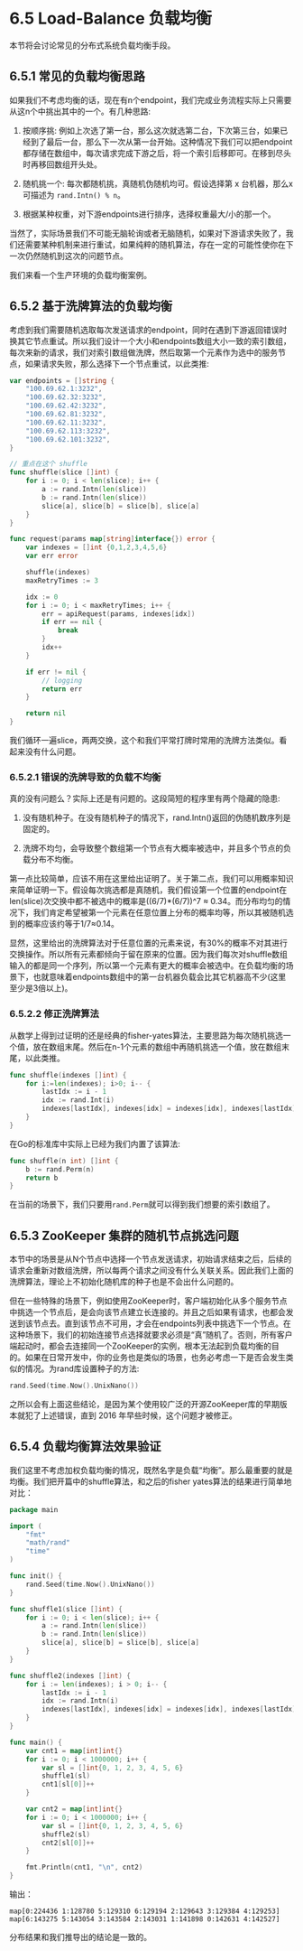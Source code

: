 # 6.5 Load-Balance 负载均衡

本节将会讨论常见的分布式系统负载均衡手段。

## 6.5.1 常见的负载均衡思路

如果我们不考虑均衡的话，现在有n个endpoint，我们完成业务流程实际上只需要从这n个中挑出其中的一个。有几种思路:

1. 按顺序挑: 例如上次选了第一台，那么这次就选第二台，下次第三台，如果已经到了最后一台，那么下一次从第一台开始。这种情况下我们可以把endpoint都存储在数组中，每次请求完成下游之后，将一个索引后移即可。在移到尽头时再移回数组开头处。

2. 随机挑一个: 每次都随机挑，真随机伪随机均可。假设选择第 x 台机器，那么x可描述为 `rand.Intn() % n`。

3. 根据某种权重，对下游endpoints进行排序，选择权重最大/小的那一个。

当然了，实际场景我们不可能无脑轮询或者无脑随机，如果对下游请求失败了，我们还需要某种机制来进行重试，如果纯粹的随机算法，存在一定的可能性使你在下一次仍然随机到这次的问题节点。

我们来看一个生产环境的负载均衡案例。

## 6.5.2 基于洗牌算法的负载均衡

考虑到我们需要随机选取每次发送请求的endpoint，同时在遇到下游返回错误时换其它节点重试。所以我们设计一个大小和endpoints数组大小一致的索引数组，每次来新的请求，我们对索引数组做洗牌，然后取第一个元素作为选中的服务节点，如果请求失败，那么选择下一个节点重试，以此类推:

```go
var endpoints = []string {
	"100.69.62.1:3232",
	"100.69.62.32:3232",
	"100.69.62.42:3232",
	"100.69.62.81:3232",
	"100.69.62.11:3232",
	"100.69.62.113:3232",
	"100.69.62.101:3232",
}

// 重点在这个 shuffle
func shuffle(slice []int) {
	for i := 0; i < len(slice); i++ {
		a := rand.Intn(len(slice))
		b := rand.Intn(len(slice))
		slice[a], slice[b] = slice[b], slice[a]
	}
}

func request(params map[string]interface{}) error {
	var indexes = []int {0,1,2,3,4,5,6}
	var err error

	shuffle(indexes)
	maxRetryTimes := 3

	idx := 0
	for i := 0; i < maxRetryTimes; i++ {
		err = apiRequest(params, indexes[idx])
		if err == nil {
			break
		}
		idx++
	}

	if err != nil {
		// logging
		return err
	}

	return nil
}
```

我们循环一遍slice，两两交换，这个和我们平常打牌时常用的洗牌方法类似。看起来没有什么问题。

### 6.5.2.1 错误的洗牌导致的负载不均衡

真的没有问题么？实际上还是有问题的。这段简短的程序里有两个隐藏的隐患:

1. 没有随机种子。在没有随机种子的情况下，rand.Intn()返回的伪随机数序列是固定的。

2. 洗牌不均匀，会导致整个数组第一个节点有大概率被选中，并且多个节点的负载分布不均衡。

第一点比较简单，应该不用在这里给出证明了。关于第二点，我们可以用概率知识来简单证明一下。假设每次挑选都是真随机，我们假设第一个位置的endpoint在len(slice)次交换中都不被选中的概率是((6/7)*(6/7))^7 ≈ 0.34。而分布均匀的情况下，我们肯定希望被第一个元素在任意位置上分布的概率均等，所以其被随机选到的概率应该约等于1/7≈0.14。

显然，这里给出的洗牌算法对于任意位置的元素来说，有30%的概率不对其进行交换操作。所以所有元素都倾向于留在原来的位置。因为我们每次对shuffle数组输入的都是同一个序列，所以第一个元素有更大的概率会被选中。在负载均衡的场景下，也就意味着endpoints数组中的第一台机器负载会比其它机器高不少(这里至少是3倍以上)。

### 6.5.2.2 修正洗牌算法

从数学上得到过证明的还是经典的fisher-yates算法，主要思路为每次随机挑选一个值，放在数组末尾。然后在n-1个元素的数组中再随机挑选一个值，放在数组末尾，以此类推。

```go
func shuffle(indexes []int) {
	for i:=len(indexes); i>0; i-- {
		lastIdx := i - 1
		idx := rand.Int(i)
		indexes[lastIdx], indexes[idx] = indexes[idx], indexes[lastIdx]
	}
}
```

在Go的标准库中实际上已经为我们内置了该算法:

```go
func shuffle(n int) []int {
	b := rand.Perm(n)
	return b
}
```

在当前的场景下，我们只要用`rand.Perm`就可以得到我们想要的索引数组了。

## 6.5.3 ZooKeeper 集群的随机节点挑选问题

本节中的场景是从N个节点中选择一个节点发送请求，初始请求结束之后，后续的请求会重新对数组洗牌，所以每两个请求之间没有什么关联关系。因此我们上面的洗牌算法，理论上不初始化随机库的种子也是不会出什么问题的。

但在一些特殊的场景下，例如使用ZooKeeper时，客户端初始化从多个服务节点中挑选一个节点后，是会向该节点建立长连接的。并且之后如果有请求，也都会发送到该节点去。直到该节点不可用，才会在endpoints列表中挑选下一个节点。在这种场景下，我们的初始连接节点选择就要求必须是“真”随机了。否则，所有客户端起动时，都会去连接同一个ZooKeeper的实例，根本无法起到负载均衡的目的。如果在日常开发中，你的业务也是类似的场景，也务必考虑一下是否会发生类似的情况。为rand库设置种子的方法:

```go
rand.Seed(time.Now().UnixNano())
```

之所以会有上面这些结论，是因为某个使用较广泛的开源ZooKeeper库的早期版本就犯了上述错误，直到 2016 年早些时候，这个问题才被修正。

## 6.5.4 负载均衡算法效果验证

我们这里不考虑加权负载均衡的情况，既然名字是负载“均衡”。那么最重要的就是均衡。我们把开篇中的shuffle算法，和之后的fisher yates算法的结果进行简单地对比：

```go
package main

import (
	"fmt"
	"math/rand"
	"time"
)

func init() {
	rand.Seed(time.Now().UnixNano())
}

func shuffle1(slice []int) {
	for i := 0; i < len(slice); i++ {
		a := rand.Intn(len(slice))
		b := rand.Intn(len(slice))
		slice[a], slice[b] = slice[b], slice[a]
	}
}

func shuffle2(indexes []int) {
	for i := len(indexes); i > 0; i-- {
		lastIdx := i - 1
		idx := rand.Intn(i)
		indexes[lastIdx], indexes[idx] = indexes[idx], indexes[lastIdx]
	}
}

func main() {
	var cnt1 = map[int]int{}
	for i := 0; i < 1000000; i++ {
		var sl = []int{0, 1, 2, 3, 4, 5, 6}
		shuffle1(sl)
		cnt1[sl[0]]++
	}

	var cnt2 = map[int]int{}
	for i := 0; i < 1000000; i++ {
		var sl = []int{0, 1, 2, 3, 4, 5, 6}
		shuffle2(sl)
		cnt2[sl[0]]++
	}

	fmt.Println(cnt1, "\n", cnt2)
}
```

输出：

```shell
map[0:224436 1:128780 5:129310 6:129194 2:129643 3:129384 4:129253]
map[6:143275 5:143054 3:143584 2:143031 1:141898 0:142631 4:142527]
```

分布结果和我们推导出的结论是一致的。
